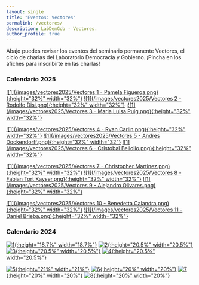 ```yaml
---
layout: single
title: "Eventos: Vectores"
permalink: /vectores/
description: LabDemGob - Vectores.
author_profile: true
---
```



Abajo puedes revisar los eventos del seminario permanente Vectores, el ciclo de charlas del Laboratorio Democracia y Gobierno. ¡Pincha en los afiches para inscribirte en las charlas!


### Calendario 2025

[![1](/images/vectores2025/Vectores 1 - Pamela Figueroa.png){:height="32%" width="32%"}](https://docs.google.com/forms/d/e/1FAIpQLSdIgVMQeEIU9BdhGjdqV9R2f4l9T6Sr1NhtlrmczVjfqIi-lw/viewform?usp=header) [![1](/images/vectores2025/Vectores 2 - Rodolfo Disi.png){:height="32%" width="32%"}](https://docs.google.com/forms/d/e/1FAIpQLScY6xQx0iO4c5dW7rxIoh3CU5Oau6212xnDVsz6LTBknR2KPQ/viewform?usp=header)   ¡[![1](/images/vectores2025/Vectores 3 - Maria Luisa Puig.png){:height="32%" width="32%"}](https://docs.google.com/forms/d/e/1FAIpQLSeFurfH1v-4E14v7qGgjJHP2yc_OewvJNMOLOUkG5k2fm1H5w/viewform?usp=header) 

[![1](/images/vectores2025/Vectores 4 - Ryan Carlin.png){:height="32%" width="32%"}](https://docs.google.com/forms/d/e/1FAIpQLSfz9P9JHBkQcJi0weA3i5TzxrvUNNb2o7ZHe2BnN2NcxrSYVQ/viewform?usp=header)  [![1](/images/vectores2025/Vectores 5 - Andres Dockendorff.png){:height="32%" width="32"}](https://docs.google.com/forms/d/e/1FAIpQLSfqjQqZ7FLrkq7HL8LrPXesELbzBwjaDO0y42A81PHKQHjwwg/viewform?usp=header)  [![1](/images/vectores2025/Vectores 6 - Cristobal Bellolio.png){:height="32%" width="32%"}](https://docs.google.com/forms/d/e/1FAIpQLSeYirpCJ1zP1gbtb3YoW1K7ZCc5pUZoN8VtAeoQw_FUs7Uvkg/viewform?usp=header) 

[![1](/images/vectores2025/Vectores 7 - Christopher Martinez.png){:height="32%" width="32%"}](https://docs.google.com/forms/d/e/1FAIpQLSfexhH6RlsuZrTtTVrpzjmJI29WZ2JCQ5qRly1jODJ6T-9opQ/viewform?usp=header)  [![1](/images/vectores2025/Vectores 8 - Fabian Tort Kayser.png){:height="32%" width="32%"}](https://docs.google.com/forms/d/e/1FAIpQLSfcWonCYX32sVCuN7PdpyO-9r3vs6ki1NkWCds-lIhT2dy7Rg/viewform?usp=header) [![1](/images/vectores2025/Vectores 9 - Alejandro Olivares.png){:height="32%" width="32%"}](https://docs.google.com/forms/d/e/1FAIpQLSedgreAfamqULPLiY4o2qiuyOpi2g-s_K1BhqaWKghfHoSBgw/viewform?usp=header) 

[![1](/images/vectores2025/Vectores 10 - Benedetta Calandra.png){:height="32%" width="32%"}](https://docs.google.com/forms/d/e/1FAIpQLSeXWIx_6xRwZ6n-__5_tw3SbjOWHBZYYuhQfiVoqArRGAW0cg/viewform?usp=header)  [![1](/images/vectores2025/Vectores 11 - Daniel Brieba.png){:height="32%" width="32%"}](https://docs.google.com/forms/d/e/1FAIpQLSeYdGbgHPyur0aAGyU_vvQA9NL82No9bXgeBgm5yziIbFd8gA/viewform?usp=header) 



### Calendario 2024

[![1](/vectores/2024-01.png){:height="18.7%" width="18.7%"}](/vectores/2024-01.png) [![2](/vectores/20240508.png){:height="20.5%" width="20.5%"}](/vectores/20240508.png) [![3](/vectores/20240529.png){:height="20.5%" width="20.5%"}](/vectores/20240529.png) [![4](/vectores/20240605.png){:height="20.5%" width="20.5%"}](/vectores/20240605.png)

[![5](/vectores/20240612.png){:height="21%" width="21%"}](/vectores/20240612.png) [![6](/vectores/20240627.png){:height="20%" width="20%"}](/vectores/20240627.png) [![7](/vectores/20240703.png){:height="20%" width="20%"}](/vectores/20240703.png) [![8](/vectores/20240711.png){:height="20%" width="20%"}](/vectores/20240711.png)

